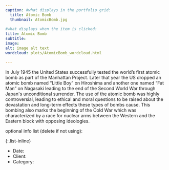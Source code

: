 ```yaml
---
caption: #what displays in the portfolio grid:
  title: Atomic Bomb
  thumbnail: AtomicBomb.jpg
  
#what displays when the item is clicked:
title: Atomic Bomb
subtitle: 
image: 
alt: image alt text
wordcloud: plots/AtomicBomb_wordcloud.html

---
```

In July 1945 the United States successfully tested the world’s first atomic bomb as part of the Manhattan Project. Later that year the US dropped an atomic bomb named “Little Boy” on Hiroshima and another one named “Fat Man” on Nagasaki leading to the end of the Second World War through Japan's unconditional surrender. The use of the atomic bomb was highly controversial, leading to ethical and moral questions to be raised about the devastation and long-term effects these types of bombs cause. This bombing also marks the beginning of the Cold War which was characterized by a race for nuclear arms between the Western and the Eastern block with opposing ideologies. 


optional info list (delete if not using):

{:.list-inline} 
- Date: 
- Client: 
- Category: 
